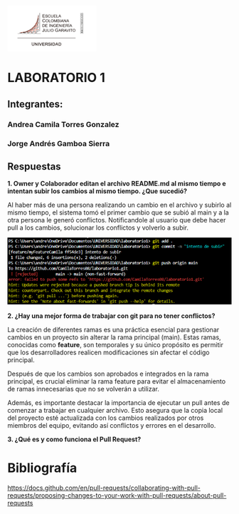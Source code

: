 <img src="logo_escuela.png" alt="Logo de la escuela de Ingeniería" width="200" >
<h1> LABORATORIO 1 </h1>
<h2> Integrantes: </h2>
<h3> Andrea Camila Torres Gonzalez  </h3>
<h3> Jorge Andrés Gamboa Sierra </h3>

## Respuestas
**1. Owner y Colaborador editan el archivo README.md al mismo tiempo e intentan subir los cambios al mismo tiempo. ¿Que sucedió?**

Al haber más de una persona realizando un cambio en el archivo y subirlo al mismo tiempo, el sistema tomó el primer cambio que se subió al main y a la otra persona le generó conflictos.
Notificandole al usuario que debe hacer pull a los cambios, solucionar los conflictos y volverlo a subir.

<img src="ejemplo1.png" alt="Logo de la escuela de Ingeniería" width="600" >

**2. ¿Hay una mejor forma de trabajar con git para no tener conflictos?**

La creación de diferentes ramas es una práctica esencial para gestionar cambios en un proyecto sin alterar la rama principal (main). Estas ramas, conocidas como **feature**, son temporales y su único propósito es permitir que los desarrolladores realicen modificaciones sin afectar el código principal.

Después de que los cambios son aprobados e integrados en la rama principal, es crucial eliminar la rama feature para evitar el almacenamiento de ramas innecesarias que no se volverán a utilizar.

Además, es importante destacar la importancia de ejecutar un pull antes de comenzar a trabajar en cualquier archivo. Esto asegura que la copia local del proyecto esté actualizada con los cambios realizados por otros miembros del equipo, evitando así conflictos y errores en el desarrollo.

**3. ¿Qué es y como funciona el Pull Request?**



# Bibliografía
https://docs.github.com/en/pull-requests/collaborating-with-pull-requests/proposing-changes-to-your-work-with-pull-requests/about-pull-requests
